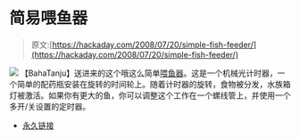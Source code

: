 # 简易喂鱼器

> 原文:[https://hackaday.com/2008/07/20/simple-fish-feeder/](https://hackaday.com/2008/07/20/simple-fish-feeder/)

![](../Images/68a4e55d0e13c31fa93a71d24faf0bd7.png)
【BahaTanju】送进来的这个哦这么简单[喂鱼器](http://bahatanju.pbwiki.com/My-Hacks)。这是一个机械光计时器，一个简单的配药瓶安装在旋转的时间轮上。随着计时器的旋转，食物被分发，水族箱灯被激活。如果你有更大的鱼，你可以调整这个工作在一个螺线管上，并使用一个多开/关设置的定时器。

*   [永久链接](http://bahatanju.pbwiki.com/My-Hacks)